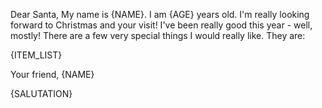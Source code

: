 Dear Santa,
My name is {NAME}. I am {AGE} years old. I'm really looking forward to Christmas and your visit! I've been really good this year - well, mostly!
There are a few very special things I would really like. They are:

{ITEM_LIST}

Your friend,
{NAME}

{SALUTATION}
